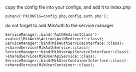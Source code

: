 
copy the config file into your configs, and add it to index.php

```
putenv('PXCONFIG=config.php,config.auth.php');
```

do not forget to add MikAuth to the service manager

```
ServiceManager::bind('AuthRedirectClass')->value(\MikAuth\Action\AuthRedirect::class);
ServiceManager::bind(MikAuthServiceInterface::class)->sharedService(MikAuthService::class);
ServiceManager::bind(MikUserApiServiceInterface::class)->sharedService(MikUserApiService::class);
ServiceManager::bind(MikUserContainerInterface::class)->sharedService(MikUserContainer::class);
```